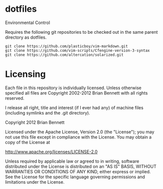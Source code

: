 dotfiles
========

Environmental Control

Requires the following git repositories to be checked out in the same parent
directory as dotfiles.

    git clone https://github.com/plasticboy/vim-markdown.git
    git clone https://github.com/vim-scripts/Cfengine-version-3-syntax
    git clone https://github.com/altercation/solarized.git

# Licensing

Each file in this repository is individually licensed. Unless otherwise specified
all files are Copyright 2002-2012 Brian Bennett with all rights reserved.

I release all right, title and interest (if I ever had any) of  machine files
(including symlinks and the .git directory).

Copyright 2012 Brian Bennett

Licensed under the Apache License, Version 2.0 (the "License");
you may not use this file except in compliance with the License.
You may obtain a copy of the License at

   http://www.apache.org/licenses/LICENSE-2.0

Unless required by applicable law or agreed to in writing, software
distributed under the License is distributed on an "AS IS" BASIS,
WITHOUT WARRANTIES OR CONDITIONS OF ANY KIND, either express or implied.
See the License for the specific language governing permissions and
limitations under the License.
